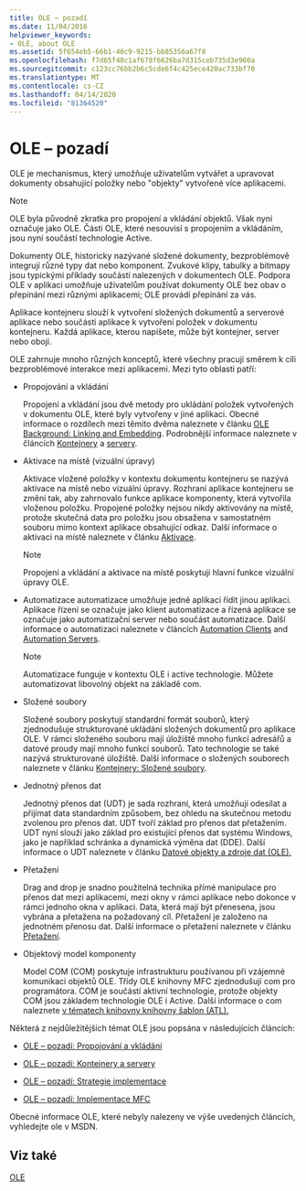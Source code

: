 ```yaml
---
title: OLE – pozadí
ms.date: 11/04/2016
helpviewer_keywords:
- OLE, about OLE
ms.assetid: 5f654eb5-66b1-40c9-9215-bb85356a67f8
ms.openlocfilehash: f7d65f48c1af678f6626ba7d315ceb735d3e960a
ms.sourcegitcommit: c123cc76bb2b6c5cde6f4c425ece420ac733bf70
ms.translationtype: MT
ms.contentlocale: cs-CZ
ms.lasthandoff: 04/14/2020
ms.locfileid: "81364520"
---
```

# <a name="ole-background"></a>OLE – pozadí

OLE je mechanismus, který umožňuje uživatelům vytvářet a upravovat dokumenty obsahující položky nebo "objekty" vytvořené více aplikacemi.

> [!NOTE]
> OLE byla původně zkratka pro propojení a vkládání objektů. Však nyní označuje jako OLE. Části OLE, které nesouvisí s propojením a vkládáním, jsou nyní součástí technologie Active.

Dokumenty OLE, historicky nazývané složené dokumenty, bezproblémově integrují různé typy dat nebo komponent. Zvukové klipy, tabulky a bitmapy jsou typickými příklady součástí nalezených v dokumentech OLE. Podpora OLE v aplikaci umožňuje uživatelům používat dokumenty OLE bez obav o přepínání mezi různými aplikacemi; OLE provádí přepínání za vás.

Aplikace kontejneru slouží k vytvoření složených dokumentů a serverové aplikace nebo součásti aplikace k vytvoření položek v dokumentu kontejneru. Každá aplikace, kterou napíšete, může být kontejner, server nebo obojí.

OLE zahrnuje mnoho různých konceptů, které všechny pracují směrem k cíli bezproblémové interakce mezi aplikacemi. Mezi tyto oblasti patří:

- Propojování a vkládání

   Propojení a vkládání jsou dvě metody pro ukládání položek vytvořených v dokumentu OLE, které byly vytvořeny v jiné aplikaci. Obecné informace o rozdílech mezi těmito dvěma naleznete v článku [OLE Background: Linking and Embedding](../mfc/ole-background-linking-and-embedding.md). Podrobnější informace naleznete v článcích [Kontejnery](../mfc/containers.md) a [servery](../mfc/servers.md).

- Aktivace na místě (vizuální úpravy)

   Aktivace vložené položky v kontextu dokumentu kontejneru se nazývá aktivace na místě nebo vizuální úpravy. Rozhraní aplikace kontejneru se změní tak, aby zahrnovalo funkce aplikace komponenty, která vytvořila vloženou položku. Propojené položky nejsou nikdy aktivovány na místě, protože skutečná data pro položku jsou obsažena v samostatném souboru mimo kontext aplikace obsahující odkaz. Další informace o aktivaci na místě naleznete v článku [Aktivace](../mfc/activation-cpp.md).

   > [!NOTE]
   > Propojení a vkládání a aktivace na místě poskytují hlavní funkce vizuální úpravy OLE.

- Automatizace automatizace umožňuje jedné aplikaci řídit jinou aplikaci. Aplikace řízení se označuje jako klient automatizace a řízená aplikace se označuje jako automatizační server nebo součást automatizace. Další informace o automatizaci naleznete v článcích [Automation Clients](../mfc/automation-clients.md) and [Automation Servers](../mfc/automation-servers.md).

   > [!NOTE]
   > Automatizace funguje v kontextu OLE i active technologie. Můžete automatizovat libovolný objekt na základě com.

- Složené soubory

   Složené soubory poskytují standardní formát souborů, který zjednodušuje strukturované ukládání složených dokumentů pro aplikace OLE. V rámci složeného souboru mají úložiště mnoho funkcí adresářů a datové proudy mají mnoho funkcí souborů. Tato technologie se také nazývá strukturované úložiště. Další informace o složených souborech naleznete v článku [Kontejnery: Složené soubory](../mfc/containers-compound-files.md).

- Jednotný přenos dat

   Jednotný přenos dat (UDT) je sada rozhraní, která umožňují odesílat a přijímat data standardním způsobem, bez ohledu na skutečnou metodu zvolenou pro přenos dat. UDT tvoří základ pro přenos dat přetažením. UDT nyní slouží jako základ pro existující přenos dat systému Windows, jako je například schránka a dynamická výměna dat (DDE). Další informace o UDT naleznete v článku [Datové objekty a zdroje dat (OLE).](../mfc/data-objects-and-data-sources-ole.md)

- Přetažení

   Drag and drop je snadno použitelná technika přímé manipulace pro přenos dat mezi aplikacemi, mezi okny v rámci aplikace nebo dokonce v rámci jednoho okna v aplikaci. Data, která mají být přenesena, jsou vybrána a přetažena na požadovaný cíl. Přetažení je založeno na jednotném přenosu dat. Další informace o přetažení naleznete v článku [Přetažení](../mfc/drag-and-drop-ole.md).

- Objektový model komponenty

   Model COM (COM) poskytuje infrastrukturu používanou při vzájemné komunikaci objektů OLE. Třídy OLE knihovny MFC zjednodušují com pro programátora. COM je součástí aktivní technologie, protože objekty COM jsou základem technologie OLE i Active. Další informace o com naleznete [v tématech knihovny knihovny šablon (ATL).](../atl/active-template-library-atl-concepts.md)

Některá z nejdůležitějších témat OLE jsou popsána v následujících článcích:

- [OLE – pozadí: Propojování a vkládání](../mfc/ole-background-linking-and-embedding.md)

- [OLE – pozadí: Kontejnery a servery](../mfc/ole-background-containers-and-servers.md)

- [OLE – pozadí: Strategie implementace](../mfc/ole-background-implementation-strategies.md)

- [OLE – pozadí: Implementace MFC](../mfc/ole-background-mfc-implementation.md)

Obecné informace OLE, které nebyly nalezeny ve výše uvedených článcích, vyhledejte ole v MSDN.

## <a name="see-also"></a>Viz také

[OLE](../mfc/ole-in-mfc.md)
